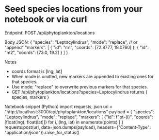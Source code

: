 # Seed species locations from your notebook or via curl

Endpoint: POST /api/phytoplankton/locations

Body JSON:
{
  "species": "Leptocylindrus",
  "mode": "replace", // or "append"
  "markers": [
    { "id": "m1", "coords": [72.8777, 19.0760] },
    { "id": "m2", "coords": [73.0, 19.2] }
  ]
}

Notes
- coords format is [lng, lat]
- When mode is omitted, new markers are appended to existing ones for that species.
- Use mode: "replace" to overwrite previous markers for that species.
- GET /api/phytoplankton/locations?species=Leptocylindrus returns { species, markers }

Notebook snippet (Python)
import requests, json
url = "http://localhost:3000/api/phytoplankton/locations"
payload = {
  "species": "Leptocylindrus",
  "mode": "replace",
  "markers": [
    {"id": f"pt-{i}", "coords": [float(lng), float(lat)]}
    for i, (lng, lat) in enumerate(points)
  ]
}
requests.post(url, data=json.dumps(payload), headers={"Content-Type": "application/json"}).raise_for_status()
